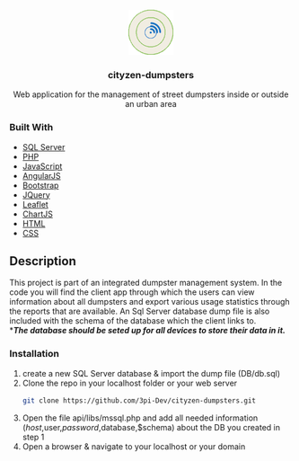 <div id="top"></div>

<!-- PROJECT LOGO -->
<br />
<div align="center">
  <a href="https://github.com/3pi-Dev/cityzen-dumpsters">
    <img src="images/logo.png" alt="Logo" width="80" height="80">
  </a>
  <h3 align="center">cityzen-dumpsters</h3>
  <p align="center">
    Web application for the management of street dumpsters inside or outside an urban area
  </p>
</div>


### Built With

* [SQL Server](https://www.microsoft.com/en-us/sql-server/sql-server-2019)
* [PHP](https://www.php.net/)
* [JavaScript](https://www.javascript.com/)
* [AngularJS](https://angularjs.org/)
* [Bootstrap](https://getbootstrap.com)
* [JQuery](https://jquery.com)
* [Leaflet](https://leafletjs.com/)
* [ChartJS](https://www.chartjs.org/)
* [HTML](https://developer.mozilla.org/en-US/docs/Web/HTML)
* [CSS](https://developer.mozilla.org/en-US/docs/Web/CSS)




<!-- Description -->
## Description

This project is part of an integrated dumpster management system. 
In the code you will find the client app through which the users can view information about all dumpsters and export various usage statistics through the reports that are available.
An Sql Server database dump file is also included with the schema of the database which the client links to. 
<br>****The database should be seted up for all devices to store their data in it.***

### Installation

1. create a new SQL Server database & import the dump file (DB/db.sql)
2. Clone the repo in your localhost folder or your web server
   ```sh
   git clone https://github.com/3pi-Dev/cityzen-dumpsters.git
   ```
3. Open the file api/libs/mssql.php and add all needed information ($host,$user,$password,$database,$schema) about the DB you created in step 1
4. Open a browser & navigate to your localhost or your domain
